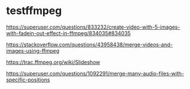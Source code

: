# testffmpeg

https://superuser.com/questions/833232/create-video-with-5-images-with-fadein-out-effect-in-ffmpeg/834035#834035

https://stackoverflow.com/questions/43958438/merge-videos-and-images-using-ffmpeg

https://trac.ffmpeg.org/wiki/Slideshow

https://superuser.com/questions/1092291/merge-many-audio-files-with-specific-positions
